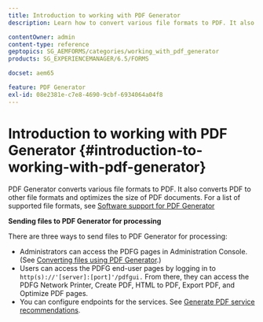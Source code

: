 ```yaml
---
title: Introduction to working with PDF Generator
description: Learn how to convert various file formats to PDF. It also converts PDF to other file formats and optimizes the size of PDF documents.

contentOwner: admin
content-type: reference
geptopics: SG_AEMFORMS/categories/working_with_pdf_generator
products: SG_EXPERIENCEMANAGER/6.5/FORMS

docset: aem65

feature: PDF Generator
exl-id: 08e2381e-c7e8-4690-9cbf-6934064a04f8
---
```

# Introduction to working with PDF Generator {#introduction-to-working-with-pdf-generator}

PDF Generator converts various file formats to PDF. It also converts PDF to other file formats and optimizes the size of PDF documents. For a list of supported file formats, see [Software support for PDF Generator](/help/forms/using/aem-forms-jee-supported-platforms.md)

**Sending files to PDF Generator for processing**

There are three ways to send files to PDF Generator for processing:

* Administrators can access the PDFG pages in Administration Console. (See [Converting files using PDF Generator](/help/forms/using/admin-help/converting-files-using-pdf-generator.md).)
* Users can access the PDFG end-user pages by logging in to `http(s)://'[server]:[port]'/pdfgui.` From there, they can access the PDFG Network Printer, Create PDF, HTML to PDF, Export PDF, and Optimize PDF pages.
* You can configure endpoints for the services. See <!--Fix broken link to Managing Endpoints --> [Generate PDF service recommendations](configuring-watched-folder-endpoints.md#generate-pdf-service-recommendations).
